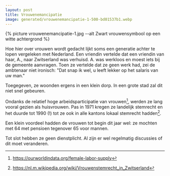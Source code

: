 ```yaml
---
layout: post
title: Vrouwenemancipatie
image: generated/vrouwenemancipatie-1-500-bd01537b1.webp
---
```


{% picture vrouwenemancipatie-1.jpg --alt Zwart vrouwensymbool op een witte achtergrond %}

Hoe hier over vrouwen wordt gedacht lijkt soms een generatie achter te lopen vergeleken met Nederland. Een vriendin vertelde dat een vriendin van haar, A., naar Zwitserland was verhuisd. A. was werkloos en moest iets bij de gemeente aanvragen. Toen ze vertelde dat ze geen werk had, zei de ambtenaar niet ironisch: "Dat snap ik wel, u leeft lekker op het salaris van uw man."

Toegegeven, ze woonden ergens in een klein dorp. In een grote stad zal dit niet snel gebeuren.

Ondanks de relatief hoge arbeidsparticipatie van vrouwen[^2], werden ze lang vooral gezien als huisvrouwen. Pas in 1971 kregen ze landelijk stemrecht en het duurde tot 1990 (!) tot ze ook in alle kantons lokaal stemrecht hadden[^1].

Een klein voordeel hadden de vrouwen tot begin dit jaar wel: ze mochten met 64 met pensioen tegenover 65 voor mannen.

Tot slot hebben ze geen dienstplicht. Al zijn er wel regelmatig discussies of dit moet veranderen.

[^1]: <https://nl.m.wikipedia.org/wiki/Vrouwenstemrecht_in_Zwitserland>

[^2]: <https://ourworldindata.org/female-labor-supply>
